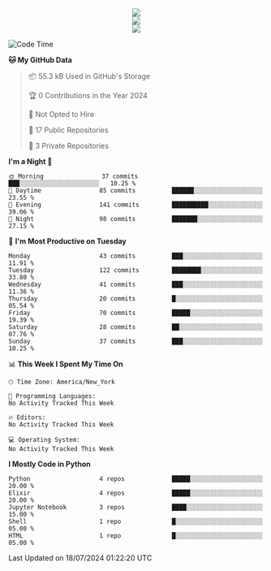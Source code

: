 
<div align="center"><img src="https://readme-typing-svg.demolab.com?font=Fira+Code&pause=1000&center=true&vCenter=true&width=435&lines=Hello%EF%BD%9E;I+LIKE+CODING%EF%BC%81;%E5%BC%B7%E5%8C%96%E5%AD%A6%E7%BF%92%E3%81%AB%E5%A4%A7%E5%A5%BD%E3%81%8D%EF%BC%81;%E6%B0%B8%E8%BF%9C%E5%96%9C%E6%AC%A2%E9%B2%A8%E9%B2%A8%EF%BC%81%EF%BC%81%EF%BC%81" />  
</div>

<div align="center"><img src="https://github-readme-stats.vercel.app/api?username=ruoyuGao&theme=black-red" />  
</div>

<div align="center">
    <img src="https://github-readme-stats.vercel.app/api/top-langs/?username=ruoyuGao&layout=compact&theme=black-red"/>
</div>

<!--START_SECTION:waka-->
![Code Time](http://img.shields.io/badge/Code%20Time-182%20hrs%206%20mins-blue)

**🐱 My GitHub Data** 

> 📦 55.3 kB Used in GitHub's Storage 
 > 
> 🏆 0 Contributions in the Year 2024
 > 
> 🚫 Not Opted to Hire
 > 
> 📜 17 Public Repositories 
 > 
> 🔑 3 Private Repositories 
 > 
**I'm a Night 🦉** 

```text
🌞 Morning                37 commits          ███░░░░░░░░░░░░░░░░░░░░░░   10.25 % 
🌆 Daytime                85 commits          ██████░░░░░░░░░░░░░░░░░░░   23.55 % 
🌃 Evening                141 commits         ██████████░░░░░░░░░░░░░░░   39.06 % 
🌙 Night                  98 commits          ███████░░░░░░░░░░░░░░░░░░   27.15 % 
```
📅 **I'm Most Productive on Tuesday** 

```text
Monday                   43 commits          ███░░░░░░░░░░░░░░░░░░░░░░   11.91 % 
Tuesday                  122 commits         ████████░░░░░░░░░░░░░░░░░   33.80 % 
Wednesday                41 commits          ███░░░░░░░░░░░░░░░░░░░░░░   11.36 % 
Thursday                 20 commits          █░░░░░░░░░░░░░░░░░░░░░░░░   05.54 % 
Friday                   70 commits          █████░░░░░░░░░░░░░░░░░░░░   19.39 % 
Saturday                 28 commits          ██░░░░░░░░░░░░░░░░░░░░░░░   07.76 % 
Sunday                   37 commits          ███░░░░░░░░░░░░░░░░░░░░░░   10.25 % 
```


📊 **This Week I Spent My Time On** 

```text
🕑︎ Time Zone: America/New_York

💬 Programming Languages: 
No Activity Tracked This Week

🔥 Editors: 
No Activity Tracked This Week

💻 Operating System: 
No Activity Tracked This Week
```

**I Mostly Code in Python** 

```text
Python                   4 repos             █████░░░░░░░░░░░░░░░░░░░░   20.00 % 
Elixir                   4 repos             █████░░░░░░░░░░░░░░░░░░░░   20.00 % 
Jupyter Notebook         3 repos             ████░░░░░░░░░░░░░░░░░░░░░   15.00 % 
Shell                    1 repo              █░░░░░░░░░░░░░░░░░░░░░░░░   05.00 % 
HTML                     1 repo              █░░░░░░░░░░░░░░░░░░░░░░░░   05.00 % 
```




 Last Updated on 18/07/2024 01:22:20 UTC
<!--END_SECTION:waka-->
